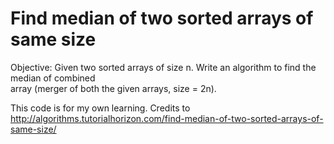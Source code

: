<h1>Find median of two sorted arrays of same size</h1>
Objective:  Given two sorted arrays of size n. Write an algo­rithm to find the median of combined <br>
array (merger of both the given arrays, size = 2n).<br> 

This code is for my own learning. 
Credits to http://algorithms.tutorialhorizon.com/find-median-of-two-sorted-arrays-of-same-size/  <br> 


